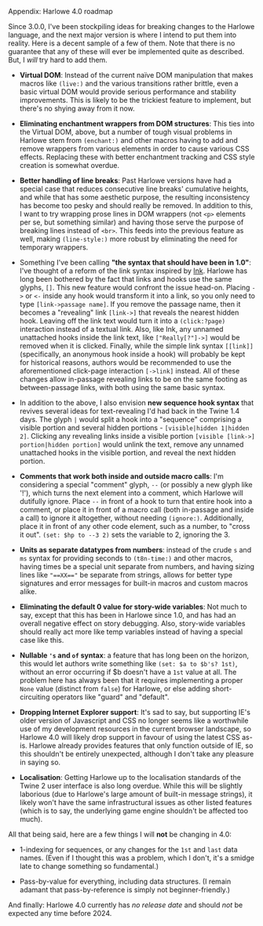 Appendix: Harlowe 4.0 roadmap

Since 3.0.0, I've been stockpiling ideas for breaking changes to the Harlowe language, and the next major version is where I intend to put them into reality. Here is a decent sample of a few of them. Note that there is no guarantee that any of these will ever be implemented quite as described. But, I *will* try hard to add them.

 * **Virtual DOM**: Instead of the current naïve DOM manipulation that makes macros like `(live:)` and the various transitions rather brittle, even a basic virtual DOM would provide serious performance and stability improvements. This is likely to be the trickiest feature to implement, but there's no shying away from it now. 

 * **Eliminating enchantment wrappers from DOM structures**: This ties into the Virtual DOM, above, but a number of tough visual problems in Harlowe stem from `(enchant:)` and other macros having to add and remove wrappers from various elements in order to cause various CSS effects. Replacing these with better enchantment tracking and CSS style creation is somewhat overdue.

 * **Better handling of line breaks**: Past Harlowe versions have had a special case that reduces consecutive line breaks' cumulative heights, and while that has some aesthetic purpose, the resulting inconsistency has become too pesky and should really be removed. In addition to this, I want to try wrapping prose lines in DOM wrappers (not `<p>` elements per se, but something similar) and having those serve the purpose of breaking lines instead of `<br>`. This feeds into the previous feature as well, making `(line-style:)` more robust by eliminating the need for temporary wrappers.

 * Something I've been calling **"the syntax that should have been in 1.0"**: I've thought of a reform of the link syntax inspired by [Ink](https://github.com/inkle/ink/blob/master/Documentation/WritingWithInk.md). Harlowe has long been bothered by the fact that links and hooks use the same glyphs, `[]`. This new feature would confront the issue head-on. Placing `->` or `<-` inside any hook would transform it into a link, so you only need to type `[link->passage name]`. If you remove the passage name, then it becomes a "revealing" link `[link->]` that reveals the nearest hidden hook. Leaving off the link text would turn it into a `(click:?page)` interaction instead of a textual link. Also, like Ink, any unnamed unattached hooks inside the link text, like `["Really[?"]->]` would be removed when it is clicked. Finally, while the simple link syntax `[[link]]` (specifically, an anonymous hook inside a hook) will probably be kept for historical reasons, authors would be recommended to use the aforementioned click-page interaction `[->link]` instead. All of these changes allow in-passage revealing links to be on the same footing as between-passage links, with both using the same basic syntax.

 * In addition to the above, I also envision **new sequence hook syntax** that revives several ideas for text-revealing I'd had back in the Twine 1.4 days. The glyph `|` would split a hook into a "sequence" comprising a visible portion and several hidden portions - `[visible|hidden 1|hidden 2]`. Clicking any revealing links inside a visible portion `[visible [link->] portion|hidden portion]` would unlink the text, remove any unnamed unattached hooks in the visible portion, and reveal the next hidden portion.

 * **Comments that work both inside and outside macro calls**: I'm considering a special "comment" glyph, `--` (or possibly a new glyph like '!'), which turns the next element into a comment, which Harlowe will dutifully ignore. Place `--` in front of a hook to turn that entire hook into a comment, or place it in front of a macro call (both in-passage and inside a call) to ignore it altogether, without needing `(ignore:)`. Additionally, place it in front of any other code element, such as a number, to "cross it out". `(set: $hp to --3 2)` sets the variable to 2, ignoring the 3.

 * **Units as separate datatypes from numbers**: instead of the crude `s` and `ms` syntax for providing seconds to `(t8n-time:)` and other macros, having times be a special unit separate from numbers, and having sizing lines like `"==XX=="` be separate from strings, allows for better type signatures and error messages for built-in macros and custom macros alike.

 * **Eliminating the default 0 value for story-wide variables**: Not much to say, except that this has been in Harlowe since 1.0, and has had an overall negative effect on story debugging. Also, story-wide variables should really act more like temp variables instead of having a special case like this.

 * **Nullable `'s` and `of` syntax**: a feature that has long been on the horizon, this would let authors write something like `(set: $a to $b's? 1st)`, without an error occurring if $b doesn't have a `1st` value at all. The problem here has always been that it requires implementing a proper `None` value (distinct from `false`) for Harlowe, or else adding short-circuiting operators like "guard" and "default".

 * **Dropping Internet Explorer support**: It's sad to say, but supporting IE's older version of Javascript and CSS no longer seems like a worthwhile use of my development resources in the current browser landscape, so Harlowe 4.0 will likely drop support in favour of using the latest CSS as-is. Harlowe already provides features that only function outside of IE, so this shouldn't be entirely unexpected, although I don't take any pleasure in saying so.

 * **Localisation**: Getting Harlowe up to the localisation standards of the Twine 2 user interface is also long overdue. While this will be slightly laborious (due to Harlowe's large amount of built-in message strings), it likely won't have the same infrastructural issues as other listed features (which is to say, the underlying game engine shouldn't be affected too much).

All that being said, here are a few things I will **not** be changing in 4.0:

 * 1-indexing for sequences, or any changes for the `1st` and `last` data names. (Even if I thought this was a problem, which I don't, it's a smidge late to change something so fundamental.)

 * Pass-by-value for everything, including data structures. (I remain adamant that pass-by-reference is simply not beginner-friendly.)

And finally: Harlowe 4.0 currently has *no release date* and should *not* be expected any time before 2024.

